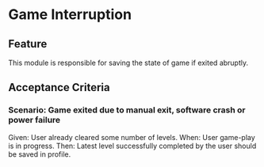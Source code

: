 # Game Interruption

## Feature

This module is responsible for saving the state of game if exited abruptly.

## Acceptance Criteria

### Scenario: Game exited due to manual exit, software crash or power failure

Given: User already cleared some number of levels.
When: User game-play is in progress.
Then: Latest level successfully completed
by the user should be saved in profile.
